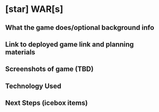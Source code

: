 # [star] WAR[s]

## What the game does/optional background info

## Link to deployed game link and planning materials

## Screenshots of game (TBD)

## Technology Used

## Next Steps (icebox items)